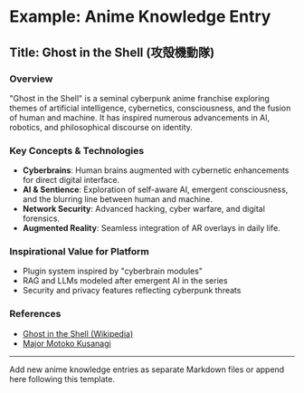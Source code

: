 # Example: Anime Knowledge Entry

## Title: Ghost in the Shell (攻殻機動隊)

### Overview
"Ghost in the Shell" is a seminal cyberpunk anime franchise exploring themes of artificial intelligence, cybernetics, consciousness, and the fusion of human and machine. It has inspired numerous advancements in AI, robotics, and philosophical discourse on identity.

### Key Concepts & Technologies
- **Cyberbrains**: Human brains augmented with cybernetic enhancements for direct digital interface.
- **AI & Sentience**: Exploration of self-aware AI, emergent consciousness, and the blurring line between human and machine.
- **Network Security**: Advanced hacking, cyber warfare, and digital forensics.
- **Augmented Reality**: Seamless integration of AR overlays in daily life.

### Inspirational Value for Platform
- Plugin system inspired by "cyberbrain modules"
- RAG and LLMs modeled after emergent AI in the series
- Security and privacy features reflecting cyberpunk threats

### References
- [Ghost in the Shell (Wikipedia)](https://en.wikipedia.org/wiki/Ghost_in_the_Shell)
- [Major Motoko Kusanagi](https://en.wikipedia.org/wiki/Motoko_Kusanagi)

---
Add new anime knowledge entries as separate Markdown files or append here following this template.
